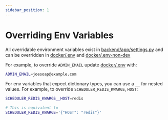 ```yaml
---
sidebar_position: 1
---
```


# Overriding Env Variables

All overridable environment variables exist in [backend/app/settings.py](https://github.com/Swiple/swiple/blob/main/backend/app/settings.py) 
and can be overridden in [docker/.env](https://github.com/Swiple/swiple/blob/main/docker/.env) and [docker/.env-non-dev](https://github.com/Swiple/swiple/blob/main/docker/.env-non-dev)

For example, to override `ADMIN_EMAIL` update [docker/.env](https://github.com/Swiple/swiple/blob/main/docker/.env) with:
```bash
ADMIN_EMAIL=joesoap@example.com
```

For env variables that expect dictionary types, you can use a `__` for nested values. For example, to override `SCHEDULER_REDIS_KWARGS`, `HOST`:
```bash
SCHEDULER_REDIS_KWARGS__HOST=redis

# This is equivalent to
SCHEDULER_REDIS_KWARGS='{"HOST": "redis"}'
```
